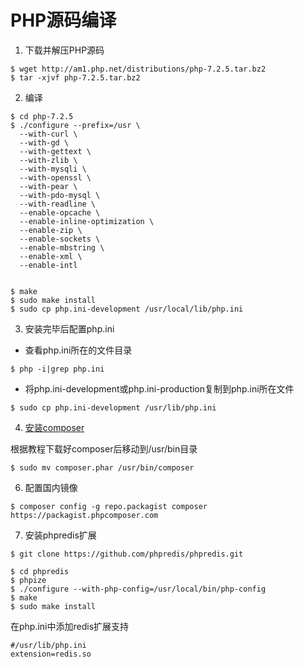 PHP源码编译
============


1. 下载并解压PHP源码

```shell
$ wget http://am1.php.net/distributions/php-7.2.5.tar.bz2
$ tar -xjvf php-7.2.5.tar.bz2
```


2. 编译

```shell
$ cd php-7.2.5
$ ./configure --prefix=/usr \
  --with-curl \
  --with-gd \
  --with-gettext \
  --with-zlib \
  --with-mysqli \
  --with-openssl \
  --with-pear \
  --with-pdo-mysql \
  --with-readline \
  --enable-opcache \
  --enable-inline-optimization \
  --enable-zip \
  --enable-sockets \
  --enable-mbstring \
  --enable-xml \
  --enable-intl 


$ make
$ sudo make install
$ sudo cp php.ini-development /usr/local/lib/php.ini
```


3. 安装完毕后配置php.ini

+ 查看php.ini所在的文件目录
```shell
$ php -i|grep php.ini
```

+ 将php.ini-development或php.ini-production复制到php.ini所在文件

```shell
$ sudo cp php.ini-development /usr/lib/php.ini
```

4. [安装composer](https://getcomposer.org/download/)

根据教程下载好composer后移动到/usr/bin目录

```shell
$ sudo mv composer.phar /usr/bin/composer
```

6. 配置国内镜像

```shell
$ composer config -g repo.packagist composer https://packagist.phpcomposer.com
```

7. 安装phpredis扩展


```shell
$ git clone https://github.com/phpredis/phpredis.git

$ cd phpredis
$ phpize
$ ./configure --with-php-config=/usr/local/bin/php-config
$ make
$ sudo make install
````

在php.ini中添加redis扩展支持
```
#/usr/lib/php.ini
extension=redis.so
```




